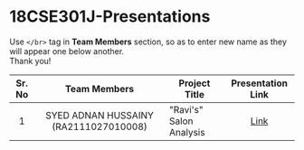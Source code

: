 # 18CSE301J-Presentations

Use `</br>` tag in **Team Members** section, so as to enter new name as they will appear one below another.
</br>Thank you!

| Sr. No | Team Members | Project Title | Presentation Link |
|:------:|:------------:|---------------|:-------------------:|
|    1   | SYED ADNAN HUSSAINY (RA2111027010008) | "Ravi's" Salon Analysis | [Link](https://drive.google.com/file/d/1aiQIHkjSk_AzhP9KEjHzoDgXsV8PWwHK/view?usp=sharing) |

